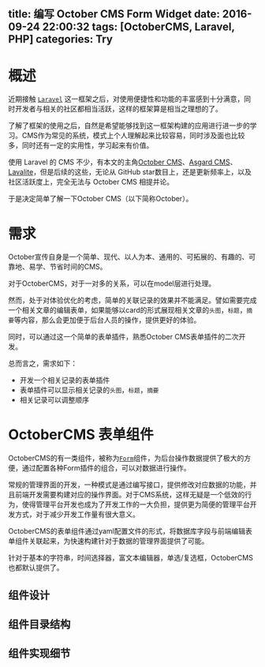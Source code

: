 title: 编写 October CMS Form Widget
date: 2016-09-24 22:00:32
tags: [OctoberCMS, Laravel, PHP]
categories: Try
---

# 概述

近期接触 [`Laravel`](https://laravel.com/) 这一框架之后，对使用便捷性和功能的丰富感到十分满意，同时开发者与相关的社区都相当活跃，这样的框架算是相当之理想的了。

了解了框架的使用之后，自然是希望能够找到这一框架构建的应用进行进一步的学习。CMS作为常见的系统，模式上个人理解起来比较容易，同时涉及面也比较多，同时还有一定的实用性，学习起来有价值。

使用 Laravel 的 CMS 不少，有本文的主角[October CMS](https://github.com/octobercms/october)、[Asgard CMS](https://github.com/AsgardCms)、[Lavalite](https://github.com/LavaLite/cms)，但是后续的这些，无论从 GitHub star数目上，还是更新频率上，以及社区活跃度上，完全无法与 October CMS 相提并论。

于是决定简单了解一下October CMS（以下简称October）。

# 需求

October宣传自身是一个简单、现代、以人为本、通用的、可拓展的、有趣的、可靠地、易学、节省时间的CMS。

对于OctoberCMS，对于一对多的关系，可以在model层进行处理。

然而，处于对体验优化的考虑，简单的关联记录的效果并不能满足。譬如需要完成一个相关文章的编辑表单，如果能够以card的形式展现相关文章的`头图`，`标题`，`摘要`等内容，那么会更加便于后台人员的操作，提供更好的体验。

同时，可以通过这一个简单的表单插件，熟悉October CMS表单插件的二次开发。

总而言之，需求如下：

+ 开发一个相关记录的表单插件
+ 表单插件可以显示相关记录的`头图`，`标题`，`摘要`
+ 相关记录可以调整顺序

# OctoberCMS 表单组件

OctoberCMS的有一类组件，被称为[`Form`](https://octobercms.com/docs/backend/forms)组件，为后台操作数据提供了极大的方便，通过配置各种Form插件的组合，可以对数据进行操作。

常规的管理界面的开发，一种模式是通过编写接口，提供修改对应数据的功能，并且前端开发需要构建对应的操作界面。对于CMS系统，这样无疑是一个低效的行为，使得管理平台开发也成为了开发工作的一大负担，提供更为简便的管理平台开发方式，对于减少开发工作量有很大意义。

OctoberCMS的表单组件通过yaml配置文件的形式，将数据库字段与前端编辑表单组件关联起来，为快速构建针对于数据的管理界面提供了可能。

针对于基本的字符串，时间选择器，富文本编辑器，单选/复选框，OctoberCMS也都默认提供了。

## 组件设计

## 组件目录结构

## 组件实现细节


